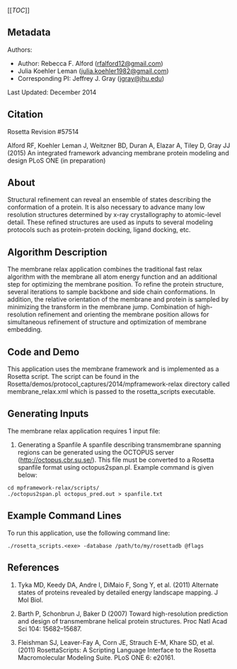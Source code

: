 [[_TOC_]]

## Metadata

Authors: 
 - Author: Rebecca F. Alford ([rfalford12@gmail.com](rfalford12@gmail.com))
 - Julia Koehler Leman ([julia.koehler1982@gmail.com](julia.koehler1982@gmail.com))
 - Corresponding PI: Jeffrey J. Gray ([jgray@jhu.edu](jgray@jhu.edu))

Last Updated: December 2014

## Citation
Rosetta Revision #57514

Alford RF, Koehler Leman J, Weitzner BD, Duran A, Elazar A, Tiley D, Gray JJ (2015)
An integrated framework advancing membrane protein modeling and design
PLoS ONE (in preparation) 

## About
Structural refinement can reveal an ensemble of states describing the conformation of a protein. It is also necessary to advance many low resolution structures determined by x-ray crystallography to atomic-level detail. These refined structures are used as inputs to several modeling protocols such as protein-protein docking, ligand docking, etc. 

## Algorithm Description
The membrane relax application combines the traditional fast relax algorithm with the membrane all atom energy function and an additional step for optimizing the membrane position. To refine the protein structure, several iterations to sample backbone and side chain conformations. In addition, the relative orientation of the membrane and protein is sampled by minimizing the transform in the membrane jump. Combination of high-resolution refinement and orienting the membrane position allows for simultaneous refinement of structure and optimization of membrane embedding. 

## Code and Demo
This application uses the membrane framework and is implemented as a Rosetta script. The script can be found in the Rosetta/demos/protocol_captures/2014/mpframework-relax directory called membrane_relax.xml which is passed to the rosetta_scripts executable. 

## Generating Inputs
The membrane relax application requires 1 input file: 

  1. Generating a Spanfile
  A spanfile describing transmembrane spanning regions can be generated using the OCTOPUS server (http://octopus.cbr.su.se/). This file must be converted to a Rosetta spanfile format using octopus2span.pl. Example command is given below: 

```
cd mpframework-relax/scripts/
./octopus2span.pl octopus_pred.out > spanfile.txt
```

## Example Command Lines
To run this application, use the following command line: 

`./rosetta_scripts.<exe> -database /path/to/my/rosettadb @flags`


## References
1. Tyka MD, Keedy DA, Andre I, DiMaio F, Song Y, et al. (2011) Alternate states of proteins revealed by detailed energy landscape mapping. J Mol Biol. 

2. Barth P, Schonbrun J, Baker D (2007) Toward high-resolution prediction and design of transmembrane helical protein structures. Proc Natl Acad Sci 104: 15682–15687. 

3. Fleishman SJ, Leaver-Fay A, Corn JE, Strauch E-M, Khare SD, et al. (2011) RosettaScripts: A Scripting Language Interface to the Rosetta Macromolecular Modeling Suite. PLoS ONE 6: e20161. 